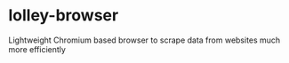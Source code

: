 # lolley-browser
Lightweight Chromium based browser to scrape data from websites much more efficiently
